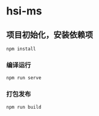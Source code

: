 # hsi-ms

## 项目初始化，安装依赖项
```
npm install
```

### 编译运行
```
npm run serve
```

### 打包发布
```
npm run build
```
